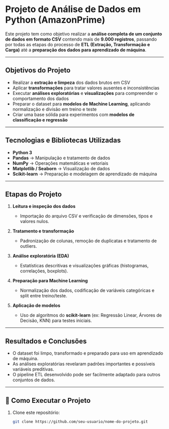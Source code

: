 
# Projeto de Análise de Dados em Python (AmazonPrime)

Este projeto tem como objetivo realizar a **análise completa de um conjunto de dados em formato CSV** contendo mais de **9.000 registros**, passando por todas as etapas do processo de **ETL (Extração, Transformação e Carga)** até a **preparação dos dados para aprendizado de máquina**.

---

## Objetivos do Projeto

- Realizar a **extração e limpeza** dos dados brutos em CSV  
- Aplicar **transformações** para tratar valores ausentes e inconsistências  
- Executar **análises exploratórias** e **visualizações** para compreender o comportamento dos dados  
- Preparar o dataset para **modelos de Machine Learning**, aplicando normalização e divisão em treino e teste  
- Criar uma base sólida para experimentos com **modelos de classificação e regressão**

---

## Tecnologias e Bibliotecas Utilizadas

- **Python 3**
- **Pandas** → Manipulação e tratamento de dados  
- **NumPy** → Operações matemáticas e vetoriais  
- **Matplotlib / Seaborn** → Visualização de dados  
- **Scikit-learn** → Preparação e modelagem de aprendizado de máquina  

---

## Etapas do Projeto

1. **Leitura e inspeção dos dados**
   - Importação do arquivo CSV e verificação de dimensões, tipos e valores nulos.

2. **Tratamento e transformação**
   - Padronização de colunas, remoção de duplicatas e tratamento de outliers.

3. **Análise exploratória (EDA)**
   - Estatísticas descritivas e visualizações gráficas (histogramas, correlações, boxplots).

4. **Preparação para Machine Learning**
   - Normalização dos dados, codificação de variáveis categóricas e split entre treino/teste.

5. **Aplicação de modelos**
   - Uso de algoritmos do **scikit-learn** (ex: Regressão Linear, Árvores de Decisão, KNN) para testes iniciais.

---

## Resultados e Conclusões

- O dataset foi limpo, transformado e preparado para uso em aprendizado de máquina.  
- As análises exploratórias revelaram padrões importantes e possíveis variáveis preditivas.  
- O pipeline ETL desenvolvido pode ser facilmente adaptado para outros conjuntos de dados.

---

## 🚀 Como Executar o Projeto

1. Clone este repositório:
   ```bash
   git clone https://github.com/seu-usuario/nome-do-projeto.git
